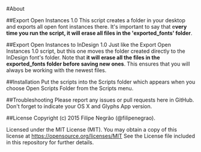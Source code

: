 #About

##Export Open Instances 1.0
This script creates a folder in your desktop and exports all open font instances there. It's important to say that e**very time you run the script, it will erase all files in the 'exported_fonts' folder**.

##Export Open Instances to InDesign 1.0
Just like the Export Open Instances 1.0 script, but this one moves the folder created directly to the InDesign font's folder. Note that **it will erase all the files in the exported_fonts folder before saving new ones**. This ensures that you will always be working with the newest files.

##Installation
Put the scripts into the Scripts folder which appears when you choose Open Scripts Folder from the Scripts menu.

##Troubleshooting
Please report any issues or pull requests here in GitHub. Don't forget to indicate your OS X and Glyphs App version. 

##License
Copyright (c) 2015 Filipe Negrão (@filipenegrao).

Licensed under the MIT License (MIT). You may obtain a copy of this license at https://opensource.org/licenses/MIT
See the License file included in this repository for further details.